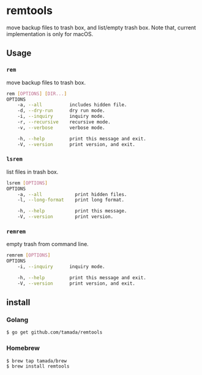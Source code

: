 # remtools

move backup files to trash box, and list/empty trash box.
Note that, current implementation is only for macOS.

## Usage

### `rem`

move backup files to trash box.

```sh
rem [OPTIONS] [DIR...]
OPTIONS
    -a, --all          includes hidden file.
    -d, --dry-run      dry run mode.
    -i, --inquiry      inquiry mode.
    -r, --recursive    recursive mode.
    -v, --verbose      verbose mode.

    -h, --help         print this message and exit.
    -V, --version      print version, and exit.
```

### `lsrem`

list files in trash box.

```sh
lsrem [OPTIONS]
OPTIONS
    -a, --all            print hidden files.
    -l, --long-format    print long format.

    -h, --help           print this message.
    -V, --version        print version.
```

### `remrem`

empty trash from command line.

```sh
remrem [OPTIONS]
OPTIONS
    -i, --inquiry      inquiry mode.

    -h, --help         print this message and exit.
    -V, --version      print version, and exit.
```

## install

### Golang

```sh
$ go get github.com/tamada/remtools
```

### Homebrew

```sh
$ brew tap tamada/brew
$ brew install remtools
```
